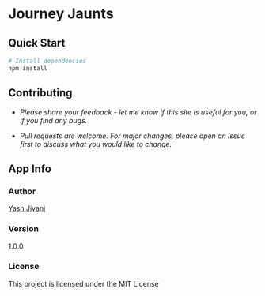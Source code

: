 # Journey Jaunts

## Quick Start

```bash
# Install dependencies
npm install
```

## Contributing
- *Please share your feedback - let me know if this site is useful for you, or if you find any bugs.*

- *Pull requests are welcome. For major changes, please open an issue first to discuss what you would like to change.*

## App Info

### Author

[Yash Jivani](https://www.linkedin.com/in/yash-jivani-0245ab214/)

### Version

1.0.0

### License

This project is licensed under the MIT License